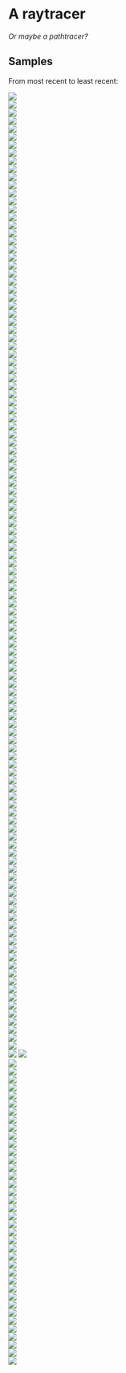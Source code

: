 # A raytracer

*Or maybe a pathtracer?*

## Samples

From most recent to least recent:

![](images/20220206_170941.png)  
![](images/20220206_170012.png)  
![](images/20220206_164420.png)  
![](images/20220206_163744.png)  
![](images/20220206_163638.png)  
![](images/20220206_163546.png)  
![](images/20220206_163512.png)  
![](images/20220206_162747.png)  
![](images/20220206_162546.png)  
![](images/20220206_162406.png)  
![](images/20220206_162012.png)  
![](images/20220206_161350.png)  
![](images/20220206_161149.png)  
![](images/20220206_021158.png)  
![](images/20220206_021031.png)  
![](images/20220206_020338.png)  
![](images/20220206_020239.png)  
![](images/20220206_015844.png)  
![](images/20220206_015713.png)  
![](images/20220206_015325.png)  
![](images/20220206_015246.png)  
![](images/20220206_013358.png)  
![](images/20220206_013036.png)  
![](images/20220206_012813.png)  
![](images/20220206_012407.png)  
![](images/20220206_012154.png)  
![](images/20220206_012110.png)  
![](images/20220205_205955.png)  
![](images/20220205_204733.png)  
![](images/20220205_204642.png)  
![](images/20220205_204542.png)  
![](images/20220205_204336.png)  
![](images/20220205_203231.png)  
![](images/20220205_203019.png)  
![](images/20220205_202858.png)  
![](images/20220205_202634.png)  
![](images/20220205_202535.png)  
![](images/20220205_202428.png)  
![](images/20220205_202343.png)  
![](images/20220205_202242.png)  
![](images/20220205_201847.png)  
![](images/20220205_201745.png)  
![](images/20220205_201405.png)  
![](images/20220205_201315.png)  
![](images/20220205_201227.png)  
![](images/20220205_201146.png)  
![](images/20220205_201013.png)  
![](images/20220205_200821.png)  
![](images/20220205_200206.png)  
![](images/20220205_200046.png)  
![](images/20220205_195943.png)  
![](images/20220205_194039.png)  
![](images/20220205_193806.png)  
![](images/20220205_193641.png)  
![](images/20220205_170826.png)  
![](images/20220205_170726.png)  
![](images/20220205_155129.png)  
![](images/20220205_155001.png)  
![](images/20220205_154855.png)  
![](images/20220205_154733.png)  
![](images/20220205_154301.png)  
![](images/20220205_154208.png)  
![](images/20220205_154025.png)  
![](images/20220205_153723.png)  
![](images/20220205_151029.png)  
![](images/20220205_150618.png)  
![](images/20220205_150525.png)  
![](images/20220205_150429.png)  
![](images/20220205_144820.png)  
![](images/20220205_144628.png)  
![](images/20220205_144505.png)  
![](images/20220205_144004.png)  
![](images/20220205_143907.png)  
![](images/20220205_142435.png)  
![](images/20220205_142254.png)  
![](images/20220205_140737.png)  
![](images/20220205_140458.png)  
![](images/20220205_140054.png)  
![](images/20220205_135834.png)  
![](images/20220205_135708.png)  
![](images/20220205_135132.png)  
![](images/20220205_132534.png)  
![](images/20220205_132431.png)  
![](images/20220205_131759.png)  
![](images/20220205_035603.png)  
![](images/20220205_035528.png)  
![](images/20220205_034743.png)  
![](images/20220205_034531.png)  
![](images/20220205_032146.png)  
![](images/20220205_031933.png)  
![](images/20220205_025027.png)  
![](images/20220205_023237.png)  
![](images/20220205_022559.png)  
![](images/20220205_022348.png)  
![](images/20220205_021920.png)  
![](images/20220205_015752.png)  
![](images/20220205_015542.png)  
![](images/20220205_015422.png)  
![](images/20220205_015049.png)  
![](images/20220205_014850.png)  
![](images/20220205_014427.png)  
![](images/20220205_013549.png)  
![](images/20220205_003138.png)  
![](images/20220205_002618.png)  
![](images/20220205_002340.png)  
![](images/20220204_224525.png)  
![](images/20220204_222328.png)  
![](images/20220204_221219.png)  
![](images/20220204_220951.png)  
![](images/20220204_220331.png)  
![](images/20220204_220052.png)  
![](images/20220204_215342.png)  
![](images/20220204_215312.png)  
![](images/20220204_214930.png)  
![](images/20220204_214831.png)  
![](images/20220204_214616.png)  
![](images/20220204_214446.png)  
![](images/20220204_214329.png)  
![](images/20220204_214055.png)  
![](images/20220204_213947.png)
![](images/20220204_213331.png)  
![](images/20220204_213117.png)  
![](images/20220204_212630.png)  
![](images/20220204_212553.png)  
![](images/20220204_211528.png)  
![](images/20220204_211122.png)  
![](images/20220204_210430.png)  
![](images/20220204_210051.png)  
![](images/20220204_201040.png)  
![](images/20220204_200708.png)  
![](images/20220204_194849.png)  
![](images/20220204_194327.png)  
![](images/20220204_142812.png)  
![](images/20220204_142353.png)  
![](images/20220204_142207.png)  
![](images/20220204_142019.png)  
![](images/20220204_141736.png)  
![](images/20220204_130353.png)  
![](images/20220204_130242.png)  
![](images/20220204_125946.png)  
![](images/20220204_041153.png)  
![](images/20220204_040524.png)  
![](images/20220204_035504.png)  
![](images/20220204_035229.png)  
![](images/20220204_034831.png)  
![](images/20220204_023139.png)  
![](images/20220204_022918.png)  
![](images/20220204_020124.png)  
![](images/20220204_014338.png)  
![](images/20220204_012915.png)  
![](images/20220204_012516.png)  
![](images/20220204_011610.png)  
![](images/20220204_005849.png)  
![](images/20220204_003623.png)  
![](images/20220204_002448.png)  
![](images/20220203_223258.png)  
![](images/20220203_222020.png)  
![](images/20220203_164110.png)  
![](images/20220203_023938.png)  